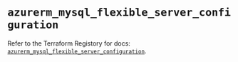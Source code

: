 # `azurerm_mysql_flexible_server_configuration`

Refer to the Terraform Registory for docs: [`azurerm_mysql_flexible_server_configuration`](https://registry.terraform.io/providers/hashicorp/azurerm/3.62.0/docs/resources/mysql_flexible_server_configuration).
